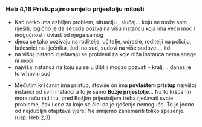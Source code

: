 ### Heb 4,16 Pristupajmo smjelo prijestolju milosti

- Kad netko ima ozbiljan problem, situaciju , slučaj... koju ne može sam riješiti, logično je da se tada poziva na višu instancu koja ima veću moć i mogućnost i ovlast od njega samog
- djeca se tako pozivaju na roditelje, učitelje, odrasle, roditelji na policiju, bolesnici na liječnika, ljudi na sud, sudovi na više sudove.... itd.
- na višoj instanci riješavaju se problemi za koje niža instanca nema snage ni moći
- najviša instanca na koju su se u Bibliji  mogao pozvati - kralj. ..  danas je to vrhovni sud
<!-- - slike iz Biblije - Salomon i one dvije žene - kavkaski krug sa kredom, Pavao se priziva na cara.. -->
- Međutim kršćanin ima pristup, štoviše on ima **povlašteni pristup** najvišoj instanci od svih instanci a to je samo **Božje prijestolje**... Na to kršćanin mora  računati i tu, pred Božjim prijestoljem treba rješavati svoje probleme, čak i one za koje se čini da je rješenje nemoguće. To je jedno od najdubljih  otajstava vjere. Ne smijemo zanemariti toliko spasenje. (usp. Heb 2,3)


<!-- [link](obsidian://open?vault=CleanWritingVault&file=001.radna%20mapa%2FPristupajmo%20smjelo%20prijestolju%20milosti%20-%20priprema%20za%20predavanje)-->
